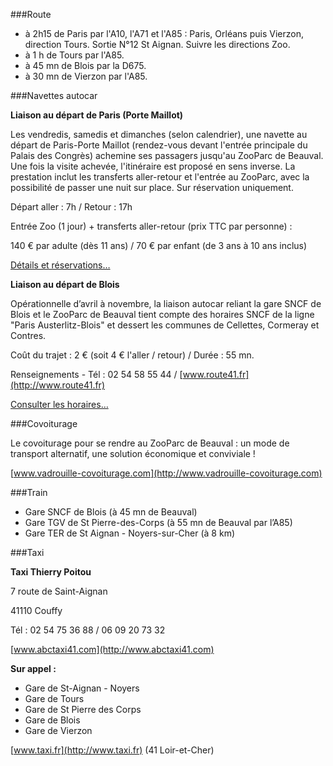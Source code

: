 ###Route

- à 2h15 de Paris par l'A10, l'A71 et l'A85 : Paris, Orléans puis Vierzon, direction Tours. Sortie N°12 St Aignan. Suivre les directions Zoo.
- à 1 h de Tours par l'A85.
- à 45 mn de Blois par la D675.
- à 30 mn de Vierzon par l'A85.

###Navettes autocar

__Liaison au départ de Paris (Porte Maillot)__

Les vendredis, samedis et dimanches (selon calendrier), une navette au départ de Paris-Porte Maillot (rendez-vous devant l'entrée principale du Palais des Congrès) achemine ses passagers jusqu'au ZooParc de Beauval. Une fois la visite achevée, l'itinéraire est proposé en sens inverse. La prestation inclut les transferts aller-retour et l'entrée au ZooParc, avec la possibilité de passer une nuit sur place. Sur réservation uniquement.

Départ aller : 7h / Retour : 17h

Entrée Zoo (1 jour) + transferts aller-retour (prix TTC par personne) :

140 € par adulte (dès 11 ans) / 70 € par enfant (de 3 ans à 10 ans inclus)

[Détails et réservations…](http://http://www.cabservice-prestige.com/beauval.htm)

__Liaison au départ de Blois__

Opérationnelle d’avril à novembre, la liaison autocar reliant la gare SNCF de Blois et le ZooParc de Beauval tient compte des horaires SNCF de la ligne "Paris Austerlitz-Blois" et dessert les communes de Cellettes, Cormeray et Contres.

Coût du trajet : 2 € (soit 4 € l'aller / retour) / Durée : 55 mn.

Renseignements - Tél : 02 54 58 55 44 / [www.route41.fr](http://www.route41.fr)

[Consulter les horaires…]()

###Covoiturage

Le covoiturage pour se rendre au ZooParc de Beauval : un mode de transport alternatif, une solution économique et conviviale !

[www.vadrouille-covoiturage.com](http://www.vadrouille-covoiturage.com)

###Train

- Gare SNCF de Blois (à 45 mn de Beauval)
- Gare TGV de St Pierre-des-Corps (à 55 mn de Beauval par l’A85)
- Gare TER de St Aignan - Noyers-sur-Cher (à 8 km)

###Taxi

__Taxi Thierry Poitou__

7 route de Saint-Aignan

41110 Couffy

Tél : 02 54 75 36 88 / 06 09 20 73 32

[www.abctaxi41.com](http://www.abctaxi41.com)

__Sur appel :__

- Gare de St-Aignan - Noyers
- Gare de Tours
- Gare de St Pierre des Corps
- Gare de Blois
- Gare de Vierzon


[www.taxi.fr](http://www.taxi.fr) (41 Loir-et-Cher)
